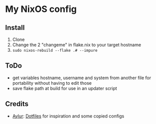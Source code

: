 # My NixOS config

## Install

1. Clone
2. Change the 2 "changeme" in flake.nix to your target hostname
3. `sudo nixos-rebuild --flake .# --impure`

## ToDo

- get variables hostname, username and system from another file for portability without having to edit those
- save flake path at build for use in an updater script

## Credits

- [Aylur](https://github.com/Aylur): [Dotfiles](https://github.com/Aylur/dotfiles) for inspiration and some copied configs
